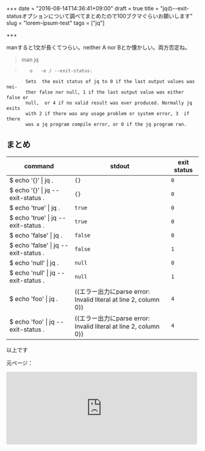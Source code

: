 +++
date = "2016-08-14T14:36:41+09:00"
draft = true
title = "jqの--exit-statusオプションについて調べてまとめたので100ブクマぐらいお願いします"
slug = "lorem-ipsum-test"
tags = ["jq"]


+++

manすると1文が長くてつらい。neither A nor Bとか懐かしい。両方否定ね。 

> man jq 

>        o   -e / --exit-status:
           Sets  the exit status of jq to 0 if the last output values was nei-
           ther false nor null, 1 if the last output value was either false or
           null,  or 4 if no valid result was ever produced. Normally jq exits
           with 2 if there was any usage problem or system error, 3  if  there
           was a jq program compile error, or 0 if the jq program ran.


## まとめ

 command | stdout | exit status
---------|---------|---------
$ echo '{}'    \| jq               .  | `{}`    | `0`
$ echo '{}'    \| jq --exit-status .  | `{}`    | `0`
$ echo 'true'  \| jq               .  | `true`  | `0`
$ echo 'true'  \| jq --exit-status .  | `true`  | `0`
$ echo 'false' \| jq               .  | `false` | `0`
$ echo 'false' \| jq --exit-status .  | `false` | `1`
$ echo 'null'  \| jq               .  | `null`  | `0`
$ echo 'null'  \| jq --exit-status .  | `null`  | `1`
$ echo 'foo'   \| jq               .  | ((エラー出力にparse error: Invalid literal at line 2, column 0))      | `4`
$ echo 'foo'   \| jq --exit-status .  |  ((エラー出力にparse error: Invalid literal at line 2, column 0))       | `4`

以上です

元ページ：

<iframe src="http://hoppie.hatenablog.com/embed/2016/07/29/142935" title="jqの--exit-statusオプションについて調べてまとめたので100ブクマぐらいお願いします - パラボラアンテナと星の日記" class="embed-card embed-blogcard" scrolling="no" frameborder="0" style="display: block; width: 100%; height: 190px; max-width: 500px; margin: 10px 0px;"></iframe>
